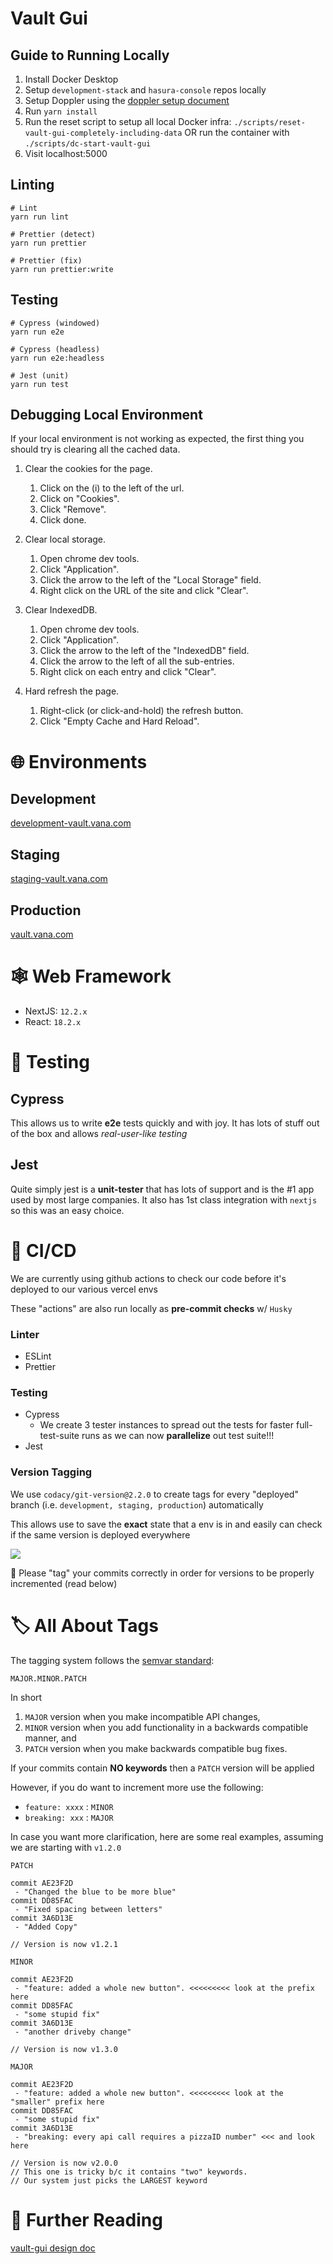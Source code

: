 # Vault Gui

## Guide to Running Locally

1. Install Docker Desktop
2. Setup `development-stack` and `hasura-console` repos locally
3. Setup Doppler using the
   [doppler setup document](https://vana.slab.com/posts/doppler-setup-71xn4xeu)
4. Run `yarn install`
5. Run the reset script to setup all local Docker infra: `./scripts/reset-vault-gui-completely-including-data`
   OR run the container with `./scripts/dc-start-vault-gui`
7. Visit localhost:5000

## Linting

```
# Lint
yarn run lint

# Prettier (detect)
yarn run prettier

# Prettier (fix)
yarn run prettier:write
```

## Testing

```
# Cypress (windowed)
yarn run e2e

# Cypress (headless)
yarn run e2e:headless

# Jest (unit)
yarn run test
```

## Debugging Local Environment

If your local environment is not working as expected, the first thing you should
try is clearing all the cached data.

1. Clear the cookies for the page.

   1. Click on the (i) to the left of the url.
   2. Click on "Cookies".
   3. Click "Remove".
   4. Click done.

2. Clear local storage.

   1. Open chrome dev tools.
   2. Click "Application".
   3. Click the arrow to the left of the "Local Storage" field.
   4. Right click on the URL of the site and click "Clear".

3. Clear IndexedDB.

   1. Open chrome dev tools.
   2. Click "Application".
   3. Click the arrow to the left of the "IndexedDB" field.
   4. Click the arrow to the left of all the sub-entries.
   5. Right click on each entry and click "Clear".

4. Hard refresh the page.

   1. Right-click (or click-and-hold) the refresh button.
   2. Click "Empty Cache and Hard Reload".

# 🌐 Environments

## Development

[development-vault.vana.com](http://development-vault.vana.com/)

## Staging

[staging-vault.vana.com](http://staging-vault.vana.com/)

## Production

[vault.vana.com](http://vault.vana.com/)

# 🕸 Web Framework

- NextJS: `12.2.x`
- React: `18.2.x`

# 🧪 Testing

## Cypress

This allows us to write **e2e** tests quickly and with joy. It has lots of stuff
out of the box and allows _real-user-like testing_

## Jest

Quite simply jest is a **unit-tester** that has lots of support and is the #1
app used by most large companies. It also has 1st class integration with
`nextjs` so this was an easy choice.

# 🤖 CI/CD

We are currently using github actions to check our code before it&#39;s deployed
to our various vercel envs

These &quot;actions&quot; are also run locally as **pre-commit checks** w/
`Husky`

### Linter

- ESLint
- Prettier

### Testing

- Cypress
  - We create 3 tester instances to spread out the tests for faster
    full-test-suite runs as we can now **parallelize** out test suite!!!
- Jest

### Version Tagging

We use `codacy/git-version@2.2.0` to create tags for every &quot;deployed&quot;
branch (i.e. `development, staging, production`) automatically

This allows use to save the **exact** state that a env is in and easily can
check if the same version is deployed everywhere

![](https://slabstatic.com/prod/uploads/0kl4r21x/posts/images/UlhUOPMnNNGqt4HKq5gtdkjJ.png)

👋 Please &quot;tag&quot; your commits correctly in order for versions to be
properly incremented (read below)

# 🏷 All About Tags

The tagging system follows the [semvar standard](https://semver.org/):

```
MAJOR.MINOR.PATCH
```

In short

1. `MAJOR` version when you make incompatible API changes,
1. `MINOR` version when you add functionality in a backwards compatible manner,
   and
1. `PATCH` version when you make backwards compatible bug fixes.

If your commits contain **NO keywords** then a `PATCH` version will be applied

However, if you do want to increment more use the following:

- `feature: xxxx` : `MINOR`
- `breaking: xxx` : `MAJOR`

In case you want more clarification, here are some real examples, assuming we
are starting with `v1.2.0`

`PATCH`

```
commit AE23F2D
 - "Changed the blue to be more blue"
commit DD85FAC
 - "Fixed spacing between letters"
commit 3A6D13E
 - "Added Copy"

// Version is now v1.2.1
```

`MINOR`

```
commit AE23F2D
 - "feature: added a whole new button". <<<<<<<<< look at the prefix here
commit DD85FAC
 - "some stupid fix"
commit 3A6D13E
 - "another driveby change"

// Version is now v1.3.0
```

`MAJOR`

```
commit AE23F2D
 - "feature: added a whole new button". <<<<<<<<< look at the "smaller" prefix here
commit DD85FAC
 - "some stupid fix"
commit 3A6D13E
 - "breaking: every api call requires a pizzaID number" <<< and look here

// Version is now v2.0.0
// This one is tricky b/c it contains "two" keywords.
// Our system just picks the LARGEST keyword
```

# 📘 Further Reading

[vault-gui design doc](https://vana.slab.com/posts/vault-gui-bgtyeo0m)
